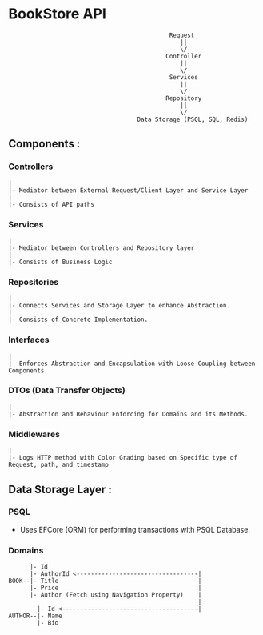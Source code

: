 # BookStore API

                                                 Request
                                                    ||
                                                    \/
                                                Controller
                                                    ||
                                                    \/
                                                 Services
                                                    ||
                                                    \/
                                                Repository
                                                    ||
                                                    \/
                                        Data Storage (PSQL, SQL, Redis)


## Components :

### Controllers
    |
    |- Mediator between External Request/Client Layer and Service Layer
    |
    |- Consists of API paths

### Services
    |
    |- Mediator between Controllers and Repository layer
    |
    |- Consists of Business Logic

### Repositories 
    |
    |- Connects Services and Storage Layer to enhance Abstraction.
    |
    |- Consists of Concrete Implementation.

### Interfaces
    |
    |- Enforces Abstraction and Encapsulation with Loose Coupling between Components.

### DTOs (Data Transfer Objects)
    |
    |- Abstraction and Behaviour Enforcing for Domains and its Methods.

### Middlewares
    |
    |- Logs HTTP method with Color Grading based on Specific type of Request, path, and timestamp 

## Data Storage Layer :

### PSQL 
* Uses EFCore (ORM) for performing transactions with PSQL Database.

### Domains

          |- Id 
          |- AuthorId <----------------------------------|   
    BOOK--|- Title                                       |
          |- Price                                       |
          |- Author (Fetch using Navigation Property)    |
                                                         |
            |- Id <--------------------------------------|
    AUTHOR--|- Name                                      
            |- Bio                                       

